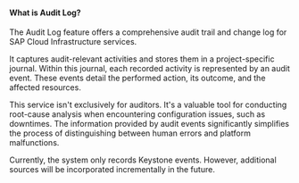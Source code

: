 #### What is Audit Log?

The Audit Log feature offers a comprehensive audit trail and change log for SAP Cloud Infrastructure services.

It captures audit-relevant activities and stores them in a project-specific journal. Within this journal, each recorded activity is represented by an audit event. These events detail the performed action, its outcome, and the affected resources.

This service isn't exclusively for auditors. It's a valuable tool for conducting root-cause analysis when encountering configuration issues, such as downtimes. The information provided by audit events significantly simplifies the process of distinguishing between human errors and platform malfunctions.

Currently, the system only records Keystone events. However, additional sources will be incorporated incrementally in the future.
